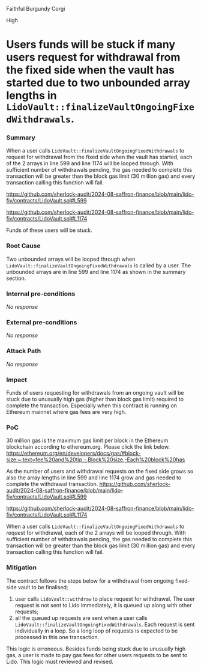 Faithful Burgundy Corgi

High

# Users funds will be stuck if many users request for withdrawal from the fixed side when the vault has started due to two unbounded array lengths in `LidoVault::finalizeVaultOngoingFixedWithdrawals`.

### Summary

When a user calls `LidoVault::finalizeVaultOngoingFixedWithdrawals` to request for withdrawal from the fixed side when the vault has started, each of the 2 arrays in line 599 and line 1174 will be looped through. With sufficient number of withdrawals pending, the gas needed to complete this transaction will be greater than the block gas limit (30 million gas) and every transaction calling this function will fail.

https://github.com/sherlock-audit/2024-08-saffron-finance/blob/main/lido-fiv/contracts/LidoVault.sol#L599

https://github.com/sherlock-audit/2024-08-saffron-finance/blob/main/lido-fiv/contracts/LidoVault.sol#L1174

Funds of these users will be stuck.

### Root Cause

Two unbounded arrays will be looped through when `LidoVault::finalizeVaultOngoingFixedWithdrawals` is called by a user. The unbounded arrays are in line 599 and line 1174 as shown in the summary section.

### Internal pre-conditions

_No response_

### External pre-conditions

_No response_

### Attack Path

_No response_

### Impact

Funds of users requesting for withdrawals from an ongoing vault will be stuck due to unusually high gas (higher than block gas limit) required to complete the transaction. Especially when this contract is running on Ethereum mainnet where gas fees are very high.

### PoC

30 million gas is the maximum gas limit per block in the Ethereum blockchain according to ethereum.org. Please click the link below.
https://ethereum.org/en/developers/docs/gas/#block-size:~:text=fee%20and%20tip.-,Block%20size,-Each%20block%20has

As the number of users and withdrawal requests on the fixed side grows so also the array lengths in line 599 and line 1174 grow and gas needed to complete the withdrawal transaction.
https://github.com/sherlock-audit/2024-08-saffron-finance/blob/main/lido-fiv/contracts/LidoVault.sol#L599

https://github.com/sherlock-audit/2024-08-saffron-finance/blob/main/lido-fiv/contracts/LidoVault.sol#L1174

When a user calls `LidoVault::finalizeVaultOngoingFixedWithdrawals` to request for withdrawal, each of the 2 arrays will be looped through. With sufficient number of withdrawals pending, the gas needed to complete this transaction will be greater than the block gas limit (30 million gas) and every transaction calling this function will fail.

### Mitigation

The contract follows the steps below for a withdrawal from ongoing fixed-side vault to be finalised;

1. user calls `LidoVault::withdraw` to place request for withdrawal. The user request is not sent to  Lido immediately, it is queued up along with other requests;
2. all the queued up requests are sent when a user calls `LidoVault::finalizeVaultOngoingFixedWithdrawals`. Each request is sent individually in a loop. So a long loop of requests is expected to be processed in this one transaction.
   
This logic is erroneous. Besides funds being stuck due to unusually high gas, a user is made to pay gas fees for other users requests to be sent to Lido. This logic must reviewed and revised.